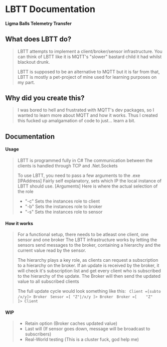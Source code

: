 # LBTT Documentation
#### Ligma Balls Telemetry Transfer

## What does LBTT do?
> LBTT attempts to implement a client/broker/sensor infrastructure.
> You can think of LBTT like it is MQTT's "slower" bastard child it had whilst blackout drunk.
> 
> LBTT is supposed to be an alternative to MQTT but it is far from that, LBTT is mostly a pet-project of mine used for learning purposes on my part.

## Why did you create this?
> I was bored to hell and frustrated with MQTT's dev packages, so I wanted to learn more about MQTT and how it works.
> Thus I created this fucked up amalgamation of code to just... learn a bit.

## Documentation
#### Usage
> LBTT is programmed fully in C#
> The communication between the clients is handled through TCP and .Net.Sockets
>
> To use LBTT, you need to pass a few arguments to the .exe
> [IPAddress] Fairly self explanatory, sets which IP the local instance of LBTT should use.
> [Arguments] Here is where the actual selection of the role 
> * "-c" Sets the instances role to client
> * "-b" Sets the instances role to broker
> * "-s" Sets the instances role to sensor

#### How it works
> For a functional setup, there needs to be atleast one client, one sensor and one broker
> The LBTT infrastructure works by letting the sensors send messages to the broker, containing a hierarchy and the current value read by the sensor.
> 
> The hierarchy plays a key role, as clients can request a subscription to a hierarchy on the broker.
> If an update is received by the broker, it will check it's subscription list and get every client who is subscribed to the hierarchy of the update.
> The Broker will then send the updated value to all subscribed clients
>
> The full update cycle would look something like this:
> ``` Client =[subto /x/y]> Broker```
> ``` Sensor =[ "Z"|/x/y ]> Broker```
> ``` Broker =[    "Z"   ]> Client```

#### WIP
> * Retain option (Broker caches updated value)
> * Last will (If sensor goes down, message will be broadcast to subscribers)
> * Real-World testing (This is a cluster fuck, god help me)

